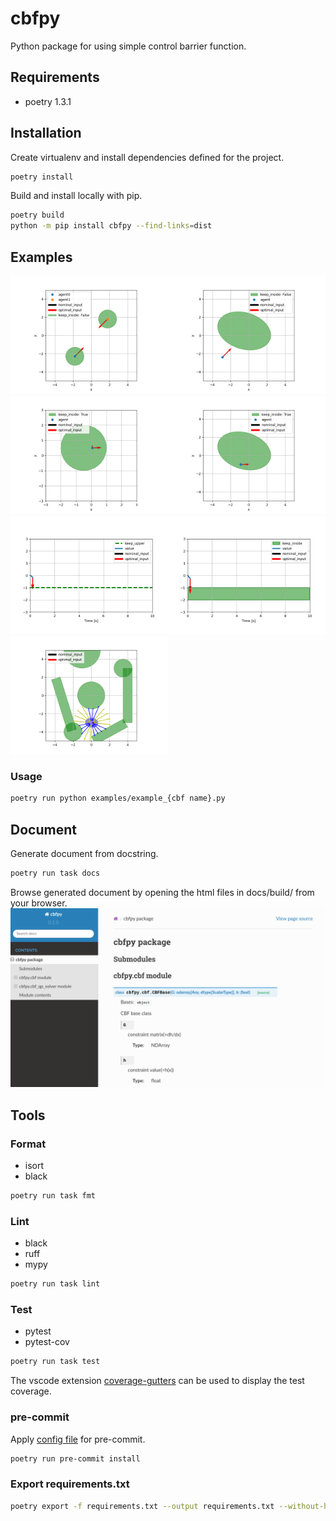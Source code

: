 # cbfpy
Python package for using simple control barrier function.

## Requirements
- poetry 1.3.1

## Installation
Create virtualenv and install dependencies defined for the project.
```sh
poetry install
```

Build and install locally with pip.
```sh
poetry build
python -m pip install cbfpy --find-links=dist
```

## Examples
<img src=assets/example_circle_cbf.gif width=50%><img src=assets/example_pnorm2d_cbf.gif width=50%>
<img src=assets/example_unicycle_circle_cbf.gif width=50%><img src=assets/example_unicycle_pnorm2d_cbf.gif width=50%>
<img src=assets/example_scalar_cbf.gif width=50%><img src=assets/example_scalar_range_cbf.gif width=50%>
<img src=assets/example_lidar_cbf.gif width=50%>

### Usage
```sh
poetry run python examples/example_{cbf name}.py
```

## Document
Generate document from docstring.
```sh
poetry run task docs
```

Browse generated document by opening the html files in docs/build/ from your browser.
<img src=assets/sphinx_cbfpy.png>

## Tools
### Format
- isort
- black
```sh
poetry run task fmt
```

### Lint
- black
- ruff
- mypy
```sh
poetry run task lint
```

### Test
- pytest
- pytest-cov
```sh
poetry run task test
```
The vscode extension [coverage-gutters](https://marketplace.visualstudio.com/items?itemName=ryanluker.vscode-coverage-gutters) can be used to display the test coverage.

### pre-commit
Apply [config file](.pre-commit-config.yaml) for pre-commit.
```sh
poetry run pre-commit install
```

### Export requirements.txt
```sh
poetry export -f requirements.txt --output requirements.txt --without-hashes
```
